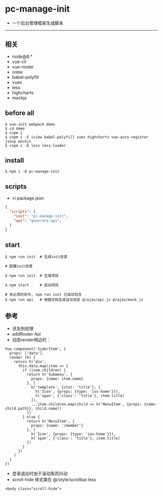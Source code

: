 # pc-manage-init

- 一个后台管理框架生成脚本

---

## 相关
- node@8.*
- vue-cli
- vue-router
- iview
- babel-polyfill
- vuex
- less
- highcharts
- mockjs

## before all

```
$ vue-init webpack demo
$ cd demo
$ cnpm i
$ cnpm i -S iview babel-polyfill vuex highcharts vue-auto-register jsonp mockjs
$ cnpm i -D less less-loader
```

## install

```
$ npm i -D pc-manage-init
```

## scripts

- vi package.json

```json
{
  "scripts": {
    "init": "pc-manage-init",
    "api": "generate-api",
  }
}
```

## start
```
$ npm run init  # 生成init目录

# 配置init目录

$ npm run init  # 生成项目

$ npm start     # 启动项目

# 非必须的命令, npm run init 已自动包含
$ npm run api   # 根据文档生成且仅改变 @/ajax/api.js @/ajax/mock.js

```

## 参考

- 涉及到权限
- addRouter Api
- 动态render侧边栏：

```
Vue.component('SiderItem', {
  props: ['data'],
  render (h) {
    return h('div',
      this.data.map(item => {
        if (item.children) {
          return h('Submenu', {
            props: {name: item.name}
          }, [
            h('template', {slot: 'title'}, [
              h('Icon', {props: {type: 'ios-home'}}),
              h('span', {'class': 'title'}, item.title)
            ]),
            ...item.children.map(child => h('MenuItem', {props: {name: child.path}}, child.name))
          ])
        } else {
          return h('MenuItem', {
            props: {name: '/member'}
          }, [
            h('Icon', {props: {type: 'ios-home'}}),
            h('span', {'class': 'title'}, item.title)
          ])
        }
      })
    )
  }
})
```


- 登录退出时由于滚动条而抖动
- scroll-hide 样式类在 @/style/scrollbar.less

```
<body class="scroll-hide">
```
